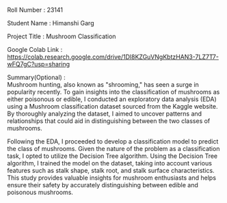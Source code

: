 Roll Number       :   23141

Student Name      :   Himanshi Garg

Project Title     :   Mushroom Classification

Google Colab Link :   https://colab.research.google.com/drive/1Dl8KZGuVNgKbtzHAN3-7LZ7T7-wFQ7gC?usp=sharing

Summary(Optional) :   
Mushroom hunting, also known as "shrooming," has seen a surge in popularity recently. To gain insights into the classification of mushrooms as either poisonous or edible, I conducted an exploratory data analysis (EDA) using a Mushroom classification dataset sourced from the Kaggle website. By thoroughly analyzing the dataset, I aimed to uncover patterns and relationships that could aid in distinguishing between the two classes of mushrooms.

Following the EDA, I proceeded to develop a classification model to predict the class of mushrooms. Given the nature of the problem as a classification task, I opted to utilize the Decision Tree algorithm.
Using the Decision Tree algorithm, I trained the model on the dataset, taking into account various features such as stalk shape, stalk root, and stalk surface characteristics.
This study provides valuable insights for mushroom enthusiasts and helps ensure their safety by accurately distinguishing between edible and poisonous mushrooms.
